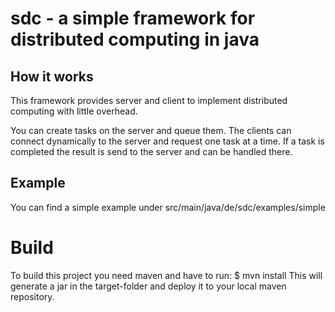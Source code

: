 # sdc - a simple framework for distributed computing in java

## How it works
This framework provides server and client to implement distributed computing with little overhead. 

You can create tasks on the server and queue them. The clients can connect dynamically to the server and request one task at a time. If a task is completed the result is send to the server and can be handled there.

## Example
You can find a simple example under src/main/java/de/sdc/examples/simple

# Build
To build this project you need maven and have to run:
$ mvn install
This will generate a jar in the target-folder and deploy it to your local maven repository.
